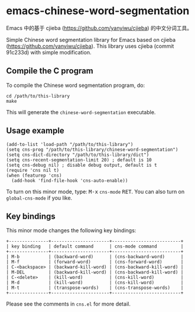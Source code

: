 
# emacs-chinese-word-segmentation

Emacs 中的基于 cjieba (<https://github.com/yanyiwu/cjieba>) 的中文分词工具。

Simple Chinese word segmentation library for Emacs based on cjieba
(<https://github.com/yanyiwu/cjieba>).  This library uses cjieba
(commit 91c233d) with simple modification.

## Compile the C program

To compile the Chinese word segmentation program, do:

```
cd /path/to/this-library
make
```

This will generate the `chinese-word-segmentation` executable.

## Usage example

```elisp
(add-to-list 'load-path "/path/to/this-library")
(setq cns-prog "/path/to/this-library/chinese-word-segmentation")
(setq cns-dict-directory "/path/to/this-library/dict")
(setq cns-recent-segmentation-limit 20) ; default is 10
(setq cns-debug nil) ; disable debug output, default is t
(require 'cns nil t)
(when (featurep 'cns)
  (add-hook 'find-file-hook 'cns-auto-enable))
```

To turn on this minor mode, type: <kbd>M-x</kbd> `cns-mode`
<kbd>RET</kbd>.  You can also turn on `global-cns-mode` if you like.

## Key bindings

This minor mode changes the following key bindings:

```
+---------------+----------------------+--------------------------+
| key binding   | default command      | cns-mode command         |
+---------------+----------------------+--------------------------+
| M-b           | (backward-word)      | (cns-backward-word)      |
| M-f           | (forward-word)       | (cns-forward-word)       |
| C-<backspace> | (backward-kill-word) | (cns-backward-kill-word) |
| M-DEL         | (backward-kill-word) | (cns-backward-kill-word) |
| C-<delete>    | (kill-word)          | (cns-kill-word)          |
| M-d           | (kill-word)          | (cns-kill-word)          |
| M-t           | (transpose-words)    | (cns-transpose-words)    |
+---------------+----------------------+--------------------------+
```

Please see the comments in `cns.el` for more detail.
